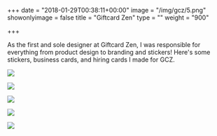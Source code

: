 +++
date = "2018-01-29T00:38:11+00:00"
image = "/img/gcz/5.png"
showonlyimage = false
title = "Giftcard Zen"
type = ""
weight = "900"

+++
<!--more-->
As the first and sole designer at Giftcard Zen, I was responsible for everything from product design to branding and stickers! Here's some stickers, business cards, and hiring cards I made for GCZ.

![](/img/gcz/5.png)

![](/img/gcz/4.png)

![](/img/gcz/1.png)

![](/img/gcz/2.png)

![](/img/gcz/3.png)